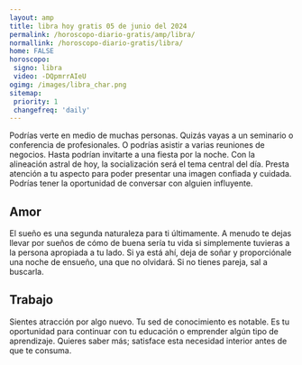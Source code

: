 ```yaml
---
layout: amp
title: libra hoy gratis 05 de junio del 2024 
permalink: /horoscopo-diario-gratis/amp/libra/
normallink: /horoscopo-diario-gratis/libra/
home: FALSE
horoscopo:
 signo: libra
 video: -DQpmrrAIeU
ogimg: /images/libra_char.png
sitemap:
 priority: 1
 changefreq: 'daily'
---
```



Podrías verte en medio de muchas personas. Quizás vayas a un seminario o conferencia de profesionales. O podrías asistir a varias reuniones de negocios. Hasta podrían invitarte a una fiesta por la noche. Con la alineación astral de hoy, la socialización será el tema central del día. Presta atención a tu aspecto para poder presentar una imagen confiada y cuidada. Podrías tener la oportunidad de conversar con alguien influyente.

## Amor

El sueño es una segunda naturaleza para ti últimamente. A menudo te dejas llevar por sueños de cómo de buena sería tu vida si simplemente tuvieras a la persona apropiada a tu lado. Si ya está ahí, deja de soñar y proporciónale una noche de ensueño, una que no olvidará. Si no tienes pareja, sal a buscarla.

## Trabajo

Sientes atracción por algo nuevo. Tu sed de conocimiento es notable. Es tu oportunidad para continuar con tu educación o emprender algún tipo de aprendizaje. Quieres saber más; satisface esta necesidad interior antes de que te consuma.